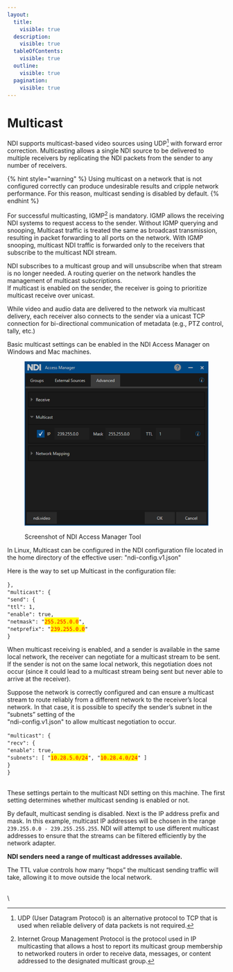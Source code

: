 ```yaml
---
layout:
  title:
    visible: true
  description:
    visible: true
  tableOfContents:
    visible: true
  outline:
    visible: true
  pagination:
    visible: true
---
```


# Multicast

NDI supports multicast-based video sources using UDP[^1] with forward error correction. Multicasting allows a single NDI source to be delivered to multiple receivers by replicating the NDI packets from the sender to any number of receivers.&#x20;

{% hint style="warning" %}
Using multicast on a network that is not configured correctly can produce undesirable results and cripple network performance. For this reason, multicast sending is disabled by default.
{% endhint %}

For successful multicasting, IGMP[^2] is mandatory. IGMP allows the receiving NDI systems to request access to the sender. Without IGMP querying and snooping, Multicast traffic is treated the same as broadcast transmission, resulting in packet forwarding to all ports on the network. With IGMP snooping, multicast NDI traffic is forwarded only to the receivers that subscribe to the multicast NDI stream.

NDI subscribes to a multicast group and will unsubscribe when that stream is no longer needed. A routing querier on the network handles the management of multicast subscriptions.\
If multicast is enabled on the sender, the receiver is going to prioritize multicast receive over unicast.

While video and audio data are delivered to the network via multicast delivery, each receiver also connects to the sender via a unicast TCP connection for bi-directional communication of metadata (e.g., PTZ control, tally, etc.)

Basic multicast settings can be enabled in the NDI Access Manager on Windows and Mac machines.

<figure><img src="../.gitbook/assets/image (18).png" alt=""><figcaption><p>Screenshot of NDI Access Manager Tool</p></figcaption></figure>

In Linux, Multicast can be configured in the NDI configuration file located in the home directory of the effective user: "ndi-config.v1.json"

Here is the way to set up Multicast in the configuration file:

`},`\
&#x20;   `"multicast": {`\
&#x20;     `"send": {`\
&#x20;       `"ttl": 1,`\
&#x20;       `"enable": true,`\
&#x20;       `"netmask": "`<mark style="color:red;">`255.255.0.0`</mark>`",`\
&#x20;       `"netprefix": "`<mark style="color:red;">`239.255.0.0`</mark>`"`\
&#x20;     `}`

When multicast receiving is enabled, and a sender is available in the same local network, the receiver can negotiate for a multicast stream to be sent. If the sender is not on the same local network, this negotiation does not occur (since it could lead to a multicast stream being sent but never able to arrive at the receiver).

Suppose the network is correctly configured and can ensure a multicast stream to route reliably from a different network to the receiver’s local network. In that case, it is possible to specify the sender’s subnet in the “subnets” setting of the\
"ndi-config.v1.json" to allow multicast negotiation to occur.

`"multicast": {`\
&#x20; `"recv": {`\
&#x20;  `"enable": true,`\
&#x20;  `"subnets": [ "`<mark style="color:red;">`10.28.5.0/24`</mark>`", "`<mark style="color:red;">`10.28.4.0/24`</mark>`" ]`\
&#x20; `}`\
`}`

\
These settings pertain to the multicast NDI setting on this machine. The first setting determines whether multicast sending is enabled or not.

By default, multicast sending is disabled. Next is the IP address prefix and mask. In this example, multicast IP addresses will be chosen in the range `239.255.0.0 - 239.255.255.255`. NDI will attempt to use different multicast addresses to ensure that the streams can be filtered efficiently by the network adapter.

**NDI senders need a range of multicast addresses available.**

The TTL value controls how many “hops” the multicast sending traffic will take, allowing it to move outside the local network.

\
\


&#x20;





[^1]: UDP (User Datagram Protocol) is an alternative protocol to TCP that is used when reliable delivery of data packets is not required.

[^2]: Internet Group Management Protocol is the protocol used in IP multicasting that allows a host to report its multicast group membership to networked routers in order to receive data, messages, or content addressed to the designated multicast group.
